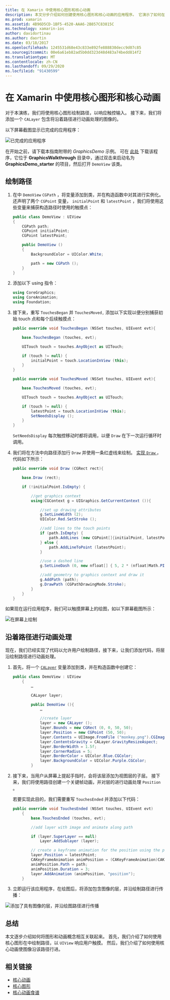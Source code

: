 ```yaml
---
title: 在 Xamarin 中使用核心图形和核心动画
description: 本文分步介绍如何创建使用核心图形和核心动画的应用程序。 它演示了如何在屏幕上绘制响应用户触摸，以及如何对图像进行动画处理以便沿着路径移动。
ms.prod: xamarin
ms.assetid: 4B96D5CD-1BF5-4520-AAA6-2B857C83815C
ms.technology: xamarin-ios
author: davidortinau
ms.author: daortin
ms.date: 03/18/2017
ms.openlocfilehash: 1245531d68e43c833e892fe888830decc9d07c85
ms.sourcegitcommit: 00e6a61eb82ad5b0dd323d48d483a74bedd814f2
ms.translationtype: MT
ms.contentlocale: zh-CN
ms.lasthandoff: 09/29/2020
ms.locfileid: "91430599"
---
```

# <a name="using-core-graphics-and-core-animation-in-xamarinios"></a>在 Xamarin 中使用核心图形和核心动画

对于本演练，我们将使用核心图形绘制路径，以响应触控输入。 接下来，我们将添加一个 `CALayer` 包含将沿着路径进行动画处理的图像的。

以下屏幕截图显示已完成的应用程序：

![已完成的应用程序](graphics-animation-walkthrough-images/00-final-app.png)

在开始之前，请下载本指南附带的 *GraphicsDemo* 示例。 可在 [此处](/samples/xamarin/ios-samples/graphicsandanimation) 下载该程序，它位于 **GraphicsWalkthrough** 目录中，通过双击来启动名为 **GraphicsDemo_starter** 的项目，然后打开 `DemoView` 该类。

## <a name="drawing-a-path"></a>绘制路径

1. 在中 `DemoView` `CGPath` ，将变量添加到类，并在构造函数中对其进行实例化。 还声明了两个 `CGPoint` 变量， `initialPoint` 和 `latestPoint` ，我们将使用这些变量来捕获构造路径时使用的触摸点：

    ```csharp
    public class DemoView : UIView
    {
        CGPath path;
        CGPoint initialPoint;
        CGPoint latestPoint;

        public DemoView ()
        {
            BackgroundColor = UIColor.White;

            path = new CGPath ();
        }
    }
    ```

2. 添加以下 using 指令：

    ```csharp
    using CoreGraphics;
    using CoreAnimation;
    using Foundation;
    ```

3. 接下来，重写 `TouchesBegan` 并 `TouchesMoved,` 添加以下实现以便分别捕获初始 touch 点和每个后续触摸点：

    ```csharp
    public override void TouchesBegan (NSSet touches, UIEvent evt){

        base.TouchesBegan (touches, evt);

        UITouch touch = touches.AnyObject as UITouch;

        if (touch != null) {
            initialPoint = touch.LocationInView (this);
        }
    }

    public override void TouchesMoved (NSSet touches, UIEvent evt){

        base.TouchesMoved (touches, evt);

        UITouch touch = touches.AnyObject as UITouch;

        if (touch != null) {
            latestPoint = touch.LocationInView (this);
            SetNeedsDisplay ();
        }
    }
    ```

    `SetNeedsDisplay` 每次触控移动时都将调用，以便 `Draw` 在下一次运行循环时调用。

4. 我们将在方法中向路径添加行 `Draw` 并使用一条红虚线来绘制。 [实现 `Draw` ](~/ios/platform/graphics-animation-ios/core-graphics.md)，代码如下所示：

    ```csharp
    public override void Draw (CGRect rect){

        base.Draw (rect);

        if (!initialPoint.IsEmpty) {

            //get graphics context
            using(CGContext g = UIGraphics.GetCurrentContext ()){

                //set up drawing attributes
                g.SetLineWidth (2);
                UIColor.Red.SetStroke ();

                //add lines to the touch points
                if (path.IsEmpty) {
                    path.AddLines (new CGPoint[]{initialPoint, latestPoint});
                } else {
                    path.AddLineToPoint (latestPoint);
                }

                //use a dashed line
                g.SetLineDash (0, new nfloat[] { 5, 2 * (nfloat)Math.PI });

                //add geometry to graphics context and draw it
                g.AddPath (path);
                g.DrawPath (CGPathDrawingMode.Stroke);
            }
        }
    }
    ```

如果现在运行应用程序，我们可以触摸屏幕上的绘图，如以下屏幕截图所示：

![在屏幕上绘制](graphics-animation-walkthrough-images/01-path.png)

## <a name="animating-along-a-path"></a>沿着路径进行动画处理

现在，我们已经实现了代码以允许用户绘制路径，接下来，让我们添加代码，将层沿绘制路径进行动画处理。

1. 首先，将一个 [`CALayer`](~/ios/platform/graphics-animation-ios/core-animation.md) 变量添加到类，并在构造函数中创建它：

    ```csharp
    public class DemoView : UIView
        {
            …

            CALayer layer;

            public DemoView (){
                …

                //create layer
                layer = new CALayer ();
                layer.Bounds = new CGRect (0, 0, 50, 50);
                layer.Position = new CGPoint (50, 50);
                layer.Contents = UIImage.FromFile ("monkey.png").CGImage;
                layer.ContentsGravity = CALayer.GravityResizeAspect;
                layer.BorderWidth = 1.5f;
                layer.CornerRadius = 5;
                layer.BorderColor = UIColor.Blue.CGColor;
                layer.BackgroundColor = UIColor.Purple.CGColor;
            }
    ```

2. 接下来，当用户从屏幕上提起手指时，会将该层添加为视图层的子层。 接下来，我们将使用路径创建一个关键帧动画，并对层的进行动画处理 `Position` 。

    若要实现此目的，我们需要重写 `TouchesEnded` 并添加以下代码：

    ```csharp
    public override void TouchesEnded (NSSet touches, UIEvent evt)
        {
            base.TouchesEnded (touches, evt);

            //add layer with image and animate along path

            if (layer.SuperLayer == null)
                Layer.AddSublayer (layer);

            // create a keyframe animation for the position using the path
            layer.Position = latestPoint;
            CAKeyFrameAnimation animPosition = (CAKeyFrameAnimation)CAKeyFrameAnimation.FromKeyPath ("position");
            animPosition.Path = path;
            animPosition.Duration = 3;
            layer.AddAnimation (animPosition, "position");
        }
    ```

3. 立即运行该应用程序，在绘图后，将添加包含图像的层，并沿绘制路径进行传播：

![添加了具有图像的层，并沿绘图路径进行传播](graphics-animation-walkthrough-images/00-final-app.png)

## <a name="summary"></a>总结

本文逐步介绍如何将图形和动画概念相互关联起来。 首先，我们介绍了如何使用核心图形在中绘制路径，以 `UIView` 响应用户触摸。 然后，我们介绍了如何使用核心动画使图像沿该路径行进。

## <a name="related-links"></a>相关链接

- [核心动画](~/ios/platform/graphics-animation-ios/core-animation.md)
- [核心图形](~/ios/platform/graphics-animation-ios/core-graphics.md)
- [核心动画食谱](https://github.com/xamarin/recipes/tree/master/Recipes/ios/animation/coreanimation)
